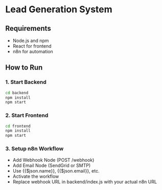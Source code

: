 
# Lead Generation System

## Requirements
- Node.js and npm
- React for frontend
- n8n for automation

## How to Run

### 1. Start Backend
```bash
cd backend
npm install
npm start
```

### 2. Start Frontend
```bash
cd frontend
npm install
npm start
```

### 3. Setup n8n Workflow
- Add Webhook Node (POST /webhook)
- Add Email Node (SendGrid or SMTP)
- Use {{$json.name}}, {{$json.email}}, etc.
- Activate the workflow
- Replace webhook URL in backend/index.js with your actual n8n URL
